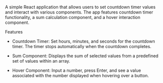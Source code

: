 A simple React application that allows users to set countdown timer values and interact with various components. The app features countdown timer functionality, a sum calculation component, and a hover interaction component.

Features

- Countdown Timer: Set hours, minutes, and seconds for the countdown timer. The timer stops automatically when the countdown completes.

- Sum Component: Displays the sum of selected values from a predefined set of values within an array.

- Hover Component: Input a number, press Enter, and see a value associated with the number displayed when hovering over a button.
